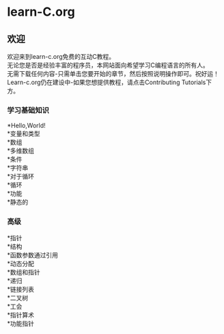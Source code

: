 # **learn-C.org**  

## **欢迎**  

欢迎来到learn-c.org免费的互动C教程。  
无论您是否是经验丰富的程序员，本网站面向希望学习C编程语言的所有人。  
无需下载任何内容-只需单击您要开始的章节，然后按照说明操作即可。祝好运！  
Learn-c.org仍在建设中-如果您想提供教程，请点击Contributing Tutorials下方。  

### **学习基础知识**  

*Hello,World!  
*变量和类型  
*数组  
*多维数组  
*条件  
*字符串  
*对于循环  
*循环  
*功能  
*静态的  

### **高级**

*指针  
*结构  
*函数参数通过引用  
*动态分配  
*数组和指针  
*递归  
*链接列表  
*二叉树  
*工会  
*指针算术  
*功能指针  





